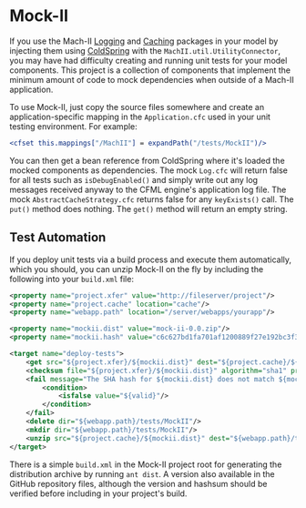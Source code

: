 Mock-II
=======

If you use the Mach-II [Logging](https://github.com/Mach-II/Mach-II-Framework/wiki/Introduction-to-Logging) and [Caching](https://github.com/Mach-II/Mach-II-Framework/wiki/Introduction-to-Caching) packages in your model by injecting them using [ColdSpring](http://www.coldspringframework.org/) with the `MachII.util.UtilityConnector`, you may have had difficulty creating and running unit tests for your model components. This project is a collection of components that implement the minimum amount of code to mock dependencies when outside of a Mach-II application.

To use Mock-II, just copy the source files somewhere and create an application-specific mapping in the `Application.cfc` used in your unit testing environment. For example:

```cfm
<cfset this.mappings["/MachII"] = expandPath("/tests/MockII")/>
```

You can then get a bean reference from ColdSpring where it's loaded the mocked components as dependencies. The mock `Log.cfc` will return false for all tests such as `isDebugEnabled()` and simply write out any log messages received anyway to the CFML engine's application log file. The mock `AbstractCacheStrategy.cfc` returns false for any `keyExists()` call. The `put()` method does nothing. The `get()` method will return an empty string.

Test Automation
---------------

If you deploy unit tests via a build process and execute them automatically, which you should, you can unzip Mock-II on the fly by including the following into your `build.xml` file:

```xml
<property name="project.xfer" value="http://fileserver/project"/>
<property name="project.cache" location="cache"/>
<property name="webapp.path" location="/server/webapps/yourapp"/>

<property name="mockii.dist" value="mock-ii-0.0.zip"/>
<property name="mockii.hash" value="c6c627bd1fa701af1200889f27e192bc3f307cd3"/>

<target name="deploy-tests">
	<get src="${project.xfer}/${mockii.dist}" dest="${project.cache}/${mockii.dist}" skipexisting="true"/>
	<checksum file="${project.xfer}/${mockii.dist}" algorithm="sha1" property="${mockii.hash}" verifyproperty="valid"/>
	<fail message="The SHA hash for ${mockii.dist} does not match ${mockii.hash}.">
		<condition>
			<isfalse value="${valid}"/>
		</condition>
	</fail>
	<delete dir="${webapp.path}/tests/MockII"/>
	<mkdir dir="${webapp.path}/tests/MockII"/>
	<unzip src="${project.cache}/${mockii.dist}" dest="${webapp.path}/tests/MockII"/>
</target>
```

There is a simple `build.xml` in the Mock-II project root for generating the distribution archive by running `ant dist`. A version also available in the GitHub repository files, although the version and hashsum should be verified before including in your project's build.